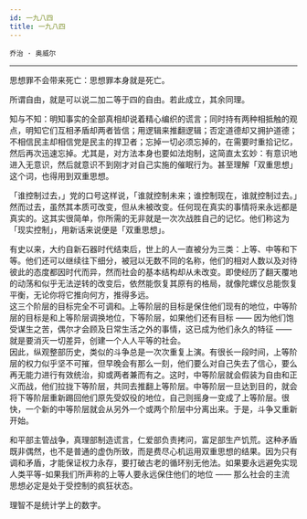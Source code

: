 ```yaml
---
id: 一九八四
title: 一九八四
---
```


`乔治 · 奥威尔`

---

思想罪不会带来死亡：思想罪本身就是死亡。

所谓自由，就是可以说二加二等于四的自由。若此成立，其余同理。

知与不知：明知事实的全部真相却说着精心编织的谎言；同时持有两种相抵触的观点，明知它们互相矛盾却两者皆信；用逻辑来推翻逻辑；否定道德却又拥护道德；不相信民主却相信党是民主的捍卫者；忘掉一切必须忘掉的，在需要时重拾记忆，然后再次迅速忘掉。尤其是，对方法本身也要如法炮制，这简直太玄妙：有意识地进入无意识，然后就意识不到刚才对自己实施的催眠行为。甚至理解「双重思想」这个词，也得用到双重思想。

「谁控制过去，」党的口号这样说，「谁就控制未来；谁控制现在，谁就控制过去。」然而过去，虽然其本质可改变，但从未被改变。任何现在真实的事情将来永远都是真实的。这其实很简单，你所需的无非就是一次次战胜自己的记忆。他们称这为「现实控制」，用新话来说便是「双重思想」。

有史以来，大约自新石器时代结束后，世上的人一直被分为三类：上等、中等和下等。他们还可以继续往下细分，被冠以无数不同的名称，他们的相对人数以及对待彼此的态度都因时代而异，然而社会的基本结构却从未改变。即使经历了翻天覆地的动荡和似乎无法逆转的改变后，依然能恢复其原有的格局，就像陀螺仪总能恢复平衡，无论你将它推向何方，推得多远。  
这三个阶层的目标完全不可调和。上等阶层的目标是保住他们现有的地位，中等阶层的目标是和上等阶层调换地位，下等阶层，如果他们还有目标 —— 因为他们饱受谋生之苦，偶尔才会顾及日常生活之外的事情，这已成为他们永久的特征 —— 就是要消灭一切差异，创建一个人人平等的社会。  
因此，纵观整部历史，类似的斗争总是一次次重复上演。有很长一段时间，上等阶层的权力似乎坚不可摧，但早晚会有那么一刻，他们要么对自己失去了信心，要么再无能力进行有效统治，抑或两者兼而有之。这时，中等阶层就会假装为自由和正义而战，他们拉拢下等阶层，共同去推翻上等阶层。中等阶层一旦达到目的，就会将下等阶层重新踢回他们原先受奴役的地位，自己则摇身一变成了上等阶层。很快，一个新的中等阶层就会从另外一个或两个阶层中分离出来。于是，斗争又重新开始。

和平部主管战争，真理部制造谎言，仁爱部负责拷问，富足部生产饥荒。这种矛盾既非偶然，也不是普通的虚伪所致，而是费尽心机运用双重思想的结果。因为只有调和矛盾，才能保证权力永存，要打破古老的循环别无他法。如果要永远避免实现人类平等-如果我们所声称的上等人要永远保住他们的地位 —— 那么社会的主流思想必定是处于受控制的疯狂状态。

理智不是统计学上的数字。
